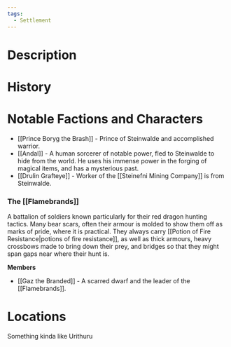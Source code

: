 ```yaml
---
tags:
  - Settlement
---
```

# Description

# History

# Notable Factions and Characters
- [[Prince Boryg the Brash]] - Prince of Steinwalde and accomplished warrior.
- [[Andal]] - A human sorcerer of notable power, fled to Steinwalde to hide from the world. He uses his immense power in the forging of magical items, and has a mysterious past.
- [[Drulin Grafteye]] - Worker of the [[Steinefni Mining Company]] is from Steinwalde.
### The [[Flamebrands]]
A battalion of soldiers known particularly for their red dragon hunting tactics. Many bear scars, often their armour is molded to show them off as marks of pride, where it is practical. They always carry [[Potion of Fire Resistance|potions of fire resistance]], as well as thick armours, heavy crossbows made to bring down their prey, and bridges so that they might span gaps near where their hunt is.

**Members**
- [[Gaz the Branded]] - A scarred dwarf and the leader of the [[Flamebrands]].

# Locations
Something kinda like Urithuru
